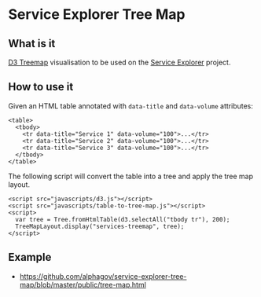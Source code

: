 # Service Explorer Tree Map

## What is it

[D3 Treemap](https://github.com/mbostock/d3/wiki/Treemap-Layout) visualisation to be used on the [Service Explorer](https://github.com/alphagov/service-explorer) project.

## How to use it

Given an HTML table annotated with `data-title` and `data-volume` attributes:

    <table>
      <tbody>
        <tr data-title="Service 1" data-volume="100">...</tr>
        <tr data-title="Service 2" data-volume="100">...</tr>
        <tr data-title="Service 3" data-volume="100">...</tr>        
      </tbody>
    </table>

The following script will convert the table into a tree and apply the tree map layout. 

    <script src="javascripts/d3.js"></script>
    <script src="javascripts/table-to-tree-map.js"></script>
    <script>
      var tree = Tree.fromHtmlTable(d3.selectAll("tbody tr"), 200);
      TreeMapLayout.display("services-treemap", tree);
    </script>

## Example

* https://github.com/alphagov/service-explorer-tree-map/blob/master/public/tree-map.html
